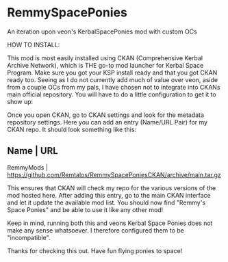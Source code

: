 # RemmySpacePonies
An iteration upon veon's KerbalSpacePonies mod with custom OCs

HOW TO INSTALL:

This mod is most easily installed using CKAN (Comprehensive Kerbal Archive Network), which is THE go-to mod launcher for Kerbal Space Program.
Make sure you got your KSP install ready and that you got CKAN ready too.
Seeing as I do not currently add much of value over veon, aside from a couple OCs from my pals, I have chosen not to integrate into CKANs main official repository.
You will have to do a little configuration to get it to show up:

Once you open CKAN, go to CKAN settings and look for the metadata repository settings.
Here you can add an entry (Name/URL Pair) for my CKAN repo.
It should look something like this:

Name       |  URL
------------------------------------------------------------------------------------
RemmyMods  |  https://github.com/Remtalos/RemmySpacePoniesCKAN/archive/main.tar.gz

This ensures that CKAN will check my repo for the various versions of the mod hosted here.
After adding this entry, go to the main CKAN interface and let it update the available mod list.
You should now find "Remmy's Space Ponies" and be able to use it like any other mod!

Keep in mind, running both this and veons Kerbal Space Ponies does not make any sense whatsoever.
I therefore configured them to be "incompatible".

Thanks for checking this out.
Have fun flying ponies to space!
